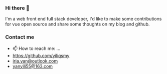 ### Hi there 👋

<!--
**yiliqsmy/yiliqsmy** is a ✨ _special_ ✨ repository because its `README.md` (this file) appears on your GitHub profile.

Here are some ideas to get you started:

- 🔭 I’m currently working on ...
- 🌱 I’m currently learning ...
- 👯 I’m looking to collaborate on ...
- 🤔 I’m looking for help with ...
- 💬 Ask me about ...
- 📫 How to reach me: ...
- 😄 Pronouns: ...
- ⚡ Fun fact: ...
-->

I'm a web front end full stack developer, I'd like to make some contributions for vue open source and share some thoughts on my blog and github.

### Contact me
- 📫 How to reach me: ...
- <https://github.com/yiliqsmy>
- <iria.yan@outlook.com>
- <yanyili55@163.com>
